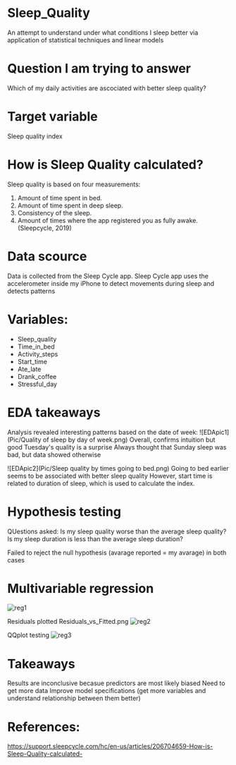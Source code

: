 # Sleep_Quality
An attempt to understand under what conditions I sleep better via application of statistical techniques and linear models

# Question I am trying to answer
Which of my daily activities are ascociated with better sleep quality?

# Target variable
Sleep quality index

# How is Sleep Quality calculated? 
Sleep quality is based on four measurements:
1. Amount of time spent in bed.
2. Amount of time spent in deep sleep.
3. Consistency of the sleep.
4. Amount of times where the app registered you as fully awake. (Sleepcycle, 2019)

# Data scource
Data is collected from the Sleep Cycle app. Sleep Cycle app uses the accelerometer inside my iPhone to detect movements during sleep and detects patterns

# Variables:
* Sleep_quality	
* Time_in_bed	
* Activity_steps	
* Start_time	
* Ate_late	
* Drank_coffee	
* Stressful_day

# EDA takeaways
Analysis revealed interesting patterns based on the date of week:
![EDApic1](Pic/Quality of sleep by day of week.png)
Overall, confirms intuition but good Tuesday's quality is a surprise 
Always thought that Sunday sleep was bad, but data showed otherwise

![EDApic2](Pic/Sleep quality by times going to bed.png)
Going to bed earlier seems to be associated with better sleep quality
However, start time is related to duration of sleep, which is used to calculate the index.

# Hypothesis testing
QUestions asked:
Is my sleep quality worse than the average sleep quality?
Is my sleep duration is less than the average sleep duration?

Failed to reject the null hypothesis (avarage reported = my avarage) in both cases

# Multivariable regression
![reg1](Pic/Regression_final.png)

Residuals plotted Residuals_vs_Fitted.png
![reg2](Pic/Residuals_vs_Fitted.png)

QQplot testing
![reg3](Pic/NormalQQ.png)

# Takeaways
Results are inconclusive becasue predictors are most likely biased
Need to get more data
Improve model specifications (get more variables and understand relationship between them better)

# References:
https://support.sleepcycle.com/hc/en-us/articles/206704659-How-is-Sleep-Quality-calculated-
